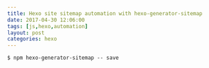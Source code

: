 ```yaml
---
title: Hexo site sitemap automation with hexo-generator-sitemap
date: 2017-04-30 12:06:00
tags: [js,hexo,automation]
layout: post
categories: hexo
---
```


<!-- more -->

```
$ npm hexo-generator-sitemap -- save
```